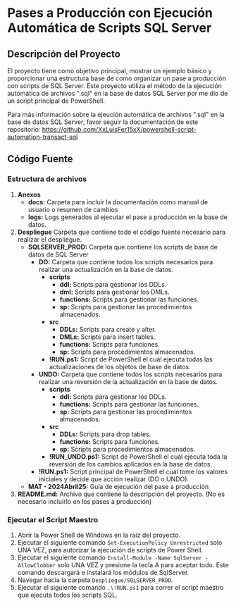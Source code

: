 # Pases a Producción con Ejecución Automática de Scripts SQL Server

## Descripción del Proyecto

El proyecto tiene como objetivo principal, mostrar un ejemplo básico y proporcionar una estructura base de como organizar un pase a producción con scripts de SQL Server. Este proyecto utiliza el método de la ejecución automática de archivos ".sql" en la base de datos SQL Server por me dio de un script principal de PowerShell.

Para más información sobre la ejeución automática de archivos ".sql" en la base de datos SQL Server, favor seguir la documentación de este repositorio:
https://github.com/XxLuisFer15xX/powershell-script-automation-transact-sql

## Código Fuente

### Estructura de archivos

1. **Anexos**
   - **docs:** Carpeta para incluir la documentación como manual de usuario o resumen de cambios
   - **logs:** Logs generados al ejecutar el pase a producción en la base de datos.
2. **Despliegue** Carpeta que contiene todo el código fuente necesario para realizar el despliegue.
   - **SQLSERVER_PROD:** Carpeta que contiene los scripts de base de datos de SQL Server
     - **DO:** Carpeta que contiene todos los scripts necesarios para realizar una actualización en la base de datos.
       - **scripts**
         - **ddl:** Scripts para gestionar los DDLs.
         - **dml:** Scripts para gestionar los DMLs.
         - **functions:** Scripts para gestionar las funciones.
         - **sp:** Scripts para gestionar las procedimientos almacenados.
       - **src**
         - **DDLs:** Scripts para create y alter.
         - **DMLs:** Scripts para insert tables.
         - **functions:** Scripts para funciones.
         - **sp:** Scripts para procedimientos almacenados.
       - **!RUN.ps1:** Script de PowerShell el cuál ejecuta todas las actualizaciones de los objetos de base de datos.
     - **UNDO:** Carpeta que contiene todos los scripts necesarios para realizar una reversión de la actualización en la base de datos.
       - **scripts**
         - **ddl:** Scripts para gestionar los DDLs.
         - **functions:** Scripts para gestionar las funciones.
         - **sp:** Scripts para gestionar las procedimientos almacenados.
       - **src**
         - **DDLs:** Scripts para drop tables.
         - **functions:** Scripts para funciones.
         - **sp:** Scripts para procedimientos almacenados.
       - **!RUN_UNDO.ps1:** Script de PowerShell el cuál ejecuta toda la reversión de los cambios aplicados en la base de datos.
     - **!RUN.ps1:** Script principal de PowerShell el cuál tome los valores iniciales y decide que acción realizar (DO o UNDO).
   - **MAT - 2024Abril25:** Guía de ejecución del pase a producción
3. **README.md:** Archivo que contiene la descripción del proyecto. (No es necesario incluirlo en los pases a producción)

### Ejecutar el Script Maestro

1. Abrir la Power Shell de Windows en la raíz del proyecto.
2. Ejecutar el siguiente comando `Set-ExecutionPolicy Unrestricted` solo UNA VEZ, para autorizar la ejecución de scripts de Power Shell.
3. Ejecutar el siguiente comando `Install-Module -Name SqlServer -AllowClobber` solo UNA VEZ y presione la tecla A para aceptar todo. Este comando descargará e instalará los módulos de SqlServer.
4. Navegar hacia la carpeta `Despliegue/SQLSERVER_PROD`.
5. Ejecutar el siguiente comando `.\!RUN.ps1` para correr el script maestro que ejecuta todos los scripts SQL.
